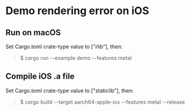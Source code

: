# Demo rendering error on iOS

## Run on macOS
Set Cargo.toml crate-type value to ["rlib"], then:
>$ cargo run --example demo --features metal

## Compile iOS .a file
Set Cargo.toml crate-type value to ["staticlib"], then:
>$ cargo build --target aarch64-apple-ios --features metal --release
